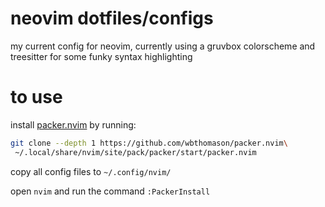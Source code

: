 # neovim dotfiles/configs

my current config for neovim, currently using a gruvbox colorscheme and treesitter for some funky syntax highlighting

# to use

install [packer.nvim](https://github.com/wbthomason/packer.nvim) by running:

```bash
git clone --depth 1 https://github.com/wbthomason/packer.nvim\
 ~/.local/share/nvim/site/pack/packer/start/packer.nvim
```

copy all config files to `~/.config/nvim/`

open `nvim` and run the command `:PackerInstall`
